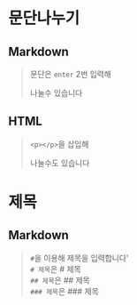 # 문단나누기

## Markdown
>문단은 `enter` 2번 입력해     
>
>나눌수 있습니다         

## HTML
> `<p></p>`을 삽입해 <p>나눌수도 있습니다</p>

# 제목
## Markdown
>`#`을 이용해 제목을 입력합니다'  
> `# 제목`은 # 제목<br>
> `## 제목`은 ## 제목<br>
> `### 제목`은 ### 제목<br>
